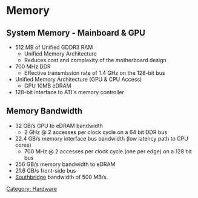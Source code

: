 # Memory

## System Memory - Mainboard & GPU

- 512 MB of Unified GDDR3 RAM
    - Unified Memory Architecture
    - Reduces cost and complexity of the motherboard design
- 700 MHz DDR
    - Effective transmission rate of 1.4 GHz on the 128-bit bus
- Unified Memory Architecture (GPU & CPU Access)
    - GPU 10MB eDRAM
- 128-bit interface to ATI's memory controller

## Memory Bandwidth

- 32 GB/s GPU to eDRAM bandwidth
    - 2 GHz @ 2 accesses per clock cycle on a 64 bit DDR bus
- 22.4 GB/s memory interface bus bandwidth (low latency path to CPU
  cores)
    - 700 MHz @ 2 accesses per clock cycle (one per edge) on a 128 bit
      bus
- 256 GB/s memory bandwidth to eDRAM
- 21.6 GB/s front-side bus
- [Southbridge](../Southbridge) bandwidth of 500 MB/s.

[Category: Hardware](/Hardware)
